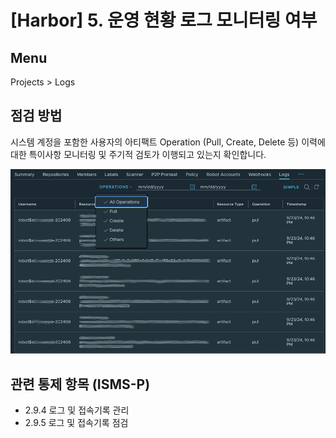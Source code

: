 # [Harbor] 5. 운영 현황 로그 모니터링 여부

## Menu 
Projects > Logs

## 점검 방법 
시스템 계정을 포함한 사용자의 아티팩트 Operation (Pull, Create, Delete 등) 이력에 대한 특이사항 모니터링 및 주기적 검토가 이행되고 있는지 확인합니다. 

![Logs](images/logs.png)

## 관련 통제 항목 (ISMS-P)
- 2.9.4 로그 및 접속기록 관리
- 2.9.5 로그 및 접속기록 점검